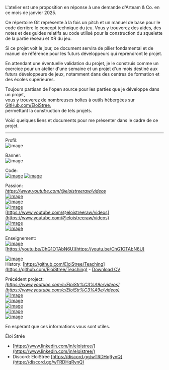L'atelier est une proposition en réponse à une demande d'Arteam & Co. en ce mois de janvier 2025.

Ce répertoire Git représente à la fois un pitch et un manuel de base pour le code derrière le concept technique du jeu. Vous y trouverez des aides, des notes et des guides relatifs au code utilisé pour la construction du squelette de la partie réseau et XR du jeu.

Si ce projet voit le jour, ce document servira de pilier fondamental et de manuel de référence pour les futurs développeurs qui reprendront le projet.

En attendant une éventuelle validation du projet, je le construis comme un exercice pour un atelier d'une semaine et un projet d'un mois destiné aux futurs développeurs de jeux, notamment dans des centres de formation et des écoles supérieures.

Toujours partisan de l'open source pour les parties que je développe dans un projet,  
vous y trouverez de nombreuses boîtes à outils hébergées sur [GitHub.com/EloiStree](https://github.com/EloiStree),  
permettant la construction de tels projets.  

Voici quelques liens et documents pour me présenter dans le cadre de ce projet.

-----------------------------------
Profil:  
![image](https://github.com/user-attachments/assets/f3559248-794e-486a-b7bc-442232a472ec)

Banner:  
![image](https://github.com/user-attachments/assets/ae38b5e5-039d-4d84-870e-8519e40dec10)


Code:   
[![image](https://github.com/user-attachments/assets/42e30c24-2956-4d15-9cad-37a86cda2b73)](https://github.com/EloiStree?tab=repositories)
[![image](https://github.com/user-attachments/assets/edc0bd2d-ec92-4565-b8ca-cc3655537aa6)](https://github.com/EloiStree)

Passion:  
_https://www.youtube.com/@eloistreeraw/videos_  
[![image](https://github.com/user-attachments/assets/3f88b6a2-24df-4d10-ac05-866d33982118)](https://www.youtube.com/@eloistreeraw/videos)  
[![image](https://github.com/user-attachments/assets/ddc7d722-ae10-4cb8-81e5-5118c159c31e)](https://www.youtube.com/@eloistreeraw/videos)   
[![image](https://github.com/user-attachments/assets/82909978-e7c9-474e-9b4d-3b3636d2f985)](https://www.youtube.com/@eloistreeraw/videos)  
[https://www.youtube.com/@eloistreeraw/videos](https://www.youtube.com/@eloistreeraw/videos)  
[![image](https://github.com/user-attachments/assets/8332f00c-dbfc-447c-b52e-2670c1220be0)](https://www.youtube.com/c/EloiStr%C3%A9e/videos)  
[![image](https://github.com/user-attachments/assets/196040f3-264e-4ee2-9ad5-31cf5a151b11)](https://www.youtube.com/c/EloiStr%C3%A9e/videos)  



Enseignement:  
[![image](https://github.com/user-attachments/assets/662cb10c-c2f8-4e82-b4d9-1710d05e78ee)](https://youtu.be/ChG1OTAbN6U)  
[https://youtu.be/ChG1OTAbN6U](https://youtu.be/ChG1OTAbN6U)  

[![image](https://github.com/user-attachments/assets/7880aa94-1c94-4cff-98e9-d944c2da60d2)](https://github.com/EloiStree/Teaching)  
History: [https://github.com/EloiStree/Teaching](https://github.com/EloiStree/Teaching) - [Download CV](https://private-user-images.githubusercontent.com/20149493/303931812-cfdd3142-6303-49da-96fb-498cadb26db1.png)  

Précédent project:  
_[https://www.youtube.com/c/EloiStr%C3%A9e/videos](https://www.youtube.com/c/EloiStr%C3%A9e/videos)_  
[![image](https://github.com/user-attachments/assets/1e477b08-2daf-467b-9cd5-f7763dc83354)](https://www.activeme.be/cases/bike-racing-game)  
[![image](https://github.com/user-attachments/assets/40dacaae-0c3c-47f3-a49a-60e1fd9c9ce7)](https://youtu.be/pVxhmuf2IeA?t=19)  
[![image](https://github.com/user-attachments/assets/13e4b1aa-2854-4dea-bf82-6e195ec32906)](https://youtu.be/7gm8LCB9zcw?t=15)  
[![image](https://github.com/user-attachments/assets/7ab8a222-a067-4fef-99fa-dff0913e2159)](https://youtu.be/L-Ff_epavlM?t=61)  
[![image](https://github.com/user-attachments/assets/9344221c-52a7-42ec-a171-1784efd221bf)](https://youtu.be/L-Ff_epavlM?t=61)  


En espérant que ces informations vous sont utiles.

Éloi Strée
- [https://www.linkedin.com/in/eloistree/](https://www.linkedin.com/in/eloistree/)
- Discord: EloiStree [https://discord.gg/wTRDHqRynQ](https://discord.gg/wTRDHqRynQ)
